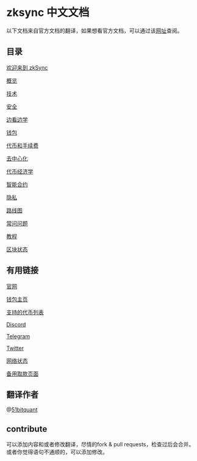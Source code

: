 # zksync 中文文档
以下文档来自官方文档的翻译，如果想看官方文档，可以通过该[网址]()查阅。

## 目录

[欢迎来到 zkSync](./用户文档/欢迎来到zkSync.md) 

[概览](./用户文档/概览.md)

[技术](./用户文档/技术.md)

[安全](./用户文档/安全.md)

[边看边学](./用户文档/边看边学.md)

[钱包](./用户文档/钱包.md)

[代币和手续费](./用户文档/代币和手续费.md)

[去中心化](./用户文档/去中心化.md)

[代币经济学](./用户文档/代币经济学.md)

[智能合约](./用户文档/智能合约.md)

[隐私](./用户文档/隐私.md)

[路线图](./用户文档/路线图.md)

[常问问题](./用户文档/常问问题.md)

[教程](./用户文档/教程.md)

[区块状态](./用户文档/区块状态.md)

## 有用链接


[官网](https://zksync.io)

[钱包主页](https://wallet.zksync.io)

[支持的代币列表](https://zkscan.io/explorer/tokens)

[Discord](https://discord.com/invite/px2aR7w)

[Telegram](https://t.me/zksync)

[Twitter](https://twitter.com/zksync)

[网络状态](https://uptime.com/s/zksync)

[备用取款页面](https://withdraw.zksync.io/)


## 翻译作者

@[51bitquant](https://github.com/51bitquant)



## contribute

可以添加内容和或者修改翻译，尽情的fork & pull
requests，检查过后会合并。或者你觉得语句不通顺的，可以添加修改。
